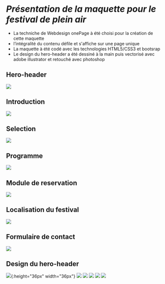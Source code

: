 # *Présentation de la maquette pour le festival de plein air* 

* La techniche de Webdesign onePage à été choisi pour la création de cette maquette  
* l’intégralité du contenu défile et s'affiche sur une page unique  
* La maquette à été codé avec les technologies HTML5/CSS3 et bootsrap  
* Le design du hero-header a été dessiné à la main puis vectorisé avec adobe illustrator et retouché avec photoshop


## Hero-header
![](preview/1affiche.png)

## Introduction
![](preview/presentation.png)

## Selection
![](preview/3prog.png)

## Programme
![](preview/4horaires.png)

## Module de reservation
![](preview/5resa.png)

## Localisation du festival
![](preview/6map.png)

## Formulaire de contact
![](preview/7contact.png)

## Design du hero-header
![](preview/ca.jpg){:height="36px" width="36px"}
![](preview/cb.jpg)
![](preview/c2.jpg)
![](preview/c3.jpg)
![](preview/c1.jpg)
![](preview/c44.png)


